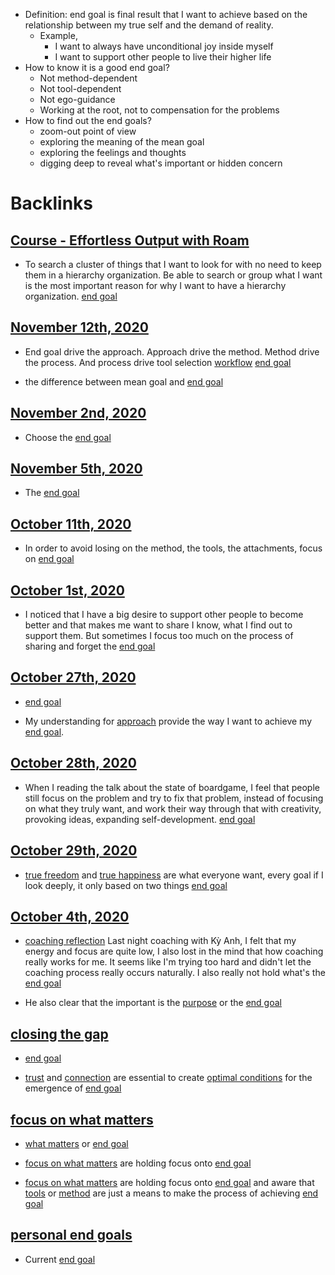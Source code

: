 - Definition: end goal is final result that I want to achieve based on the relationship between my true self and the demand of reality.
    - Example, 
        - I want to always have unconditional joy inside myself  
        - I want to support other people to live their higher life
- How to know it is a good end goal?
    - Not method-dependent
    - Not tool-dependent
    - Not ego-guidance
    - Working at the root, not to compensation for the problems
- How to find out the end goals?
    - zoom-out point of view
    - exploring the meaning of the mean goal
    - exploring the feelings and thoughts
    - digging deep to reveal what's important or hidden concern

# Backlinks
## [Course - Effortless Output with Roam](<Course - Effortless Output with Roam.md>)
- To search a cluster of things that I want to look for with no need to keep them in a hierarchy organization. Be able to search or group what I want is the most important reason for why I want to have a hierarchy organization. [end goal](<end goal.md>)

## [November 12th, 2020](<November 12th, 2020.md>)
- End goal drive the approach. Approach drive the method. Method drive the process. And process drive tool selection [workflow](<workflow.md>) [end goal](<end goal.md>)

- the difference between mean goal and [end goal](<end goal.md>)

## [November 2nd, 2020](<November 2nd, 2020.md>)
- Choose the [end goal](<end goal.md>)

## [November 5th, 2020](<November 5th, 2020.md>)
- The [end goal](<end goal.md>)

## [October 11th, 2020](<October 11th, 2020.md>)
- In order to avoid losing on the method, the tools, the attachments, focus on [end goal](<end goal.md>)

## [October 1st, 2020](<October 1st, 2020.md>)
- I noticed that I have a big desire to support other people to become better and that makes me want to share I know, what I find out to support them. But sometimes I focus too much on the process of sharing and forget the [end goal](<end goal.md>)

## [October 27th, 2020](<October 27th, 2020.md>)
- [end goal](<end goal.md>)

- My understanding for [approach](<approach.md>) provide the way I want to achieve my [end goal](<end goal.md>).

## [October 28th, 2020](<October 28th, 2020.md>)
- When I reading the talk about the state of boardgame, I feel that people still focus on the problem and try to fix that problem, instead of focusing on what they truly want, and work their way through that with creativity, provoking ideas, expanding self-development. [end goal](<end goal.md>)

## [October 29th, 2020](<October 29th, 2020.md>)
- [true freedom](<true freedom.md>) and [true happiness](<true happiness.md>) are what everyone want, every goal if I look deeply, it only based on two things [end goal](<end goal.md>)

## [October 4th, 2020](<October 4th, 2020.md>)
- [coaching reflection](<coaching reflection.md>) Last night coaching with Kỳ Anh, I felt that my energy and focus are quite low, I also lost in the mind that how coaching really works for me. It seems like I'm trying too hard and didn't let the coaching process really occurs naturally. I also really not hold what's the [end goal](<end goal.md>)

- He also clear that the important is the [purpose](<purpose.md>) or the [end goal](<end goal.md>)

## [closing the gap](<closing the gap.md>)
- [end goal](<end goal.md>)

- [trust](<trust.md>) and [connection](<connection.md>) are essential to create [optimal conditions](<optimal conditions.md>) for the emergence of [end goal](<end goal.md>)

## [focus on what matters](<focus on what matters.md>)
- [what matters](<what matters.md>) or [end goal](<end goal.md>)

- [focus on what matters](<focus on what matters.md>) are holding focus onto [end goal](<end goal.md>)

- [focus on what matters](<focus on what matters.md>) are holding focus onto [end goal](<end goal.md>) and aware that [tools](<tools.md>) or [method](<method.md>) are just a means to make the process of achieving [end goal](<end goal.md>)

## [personal end goals](<personal end goals.md>)
- Current [end goal](<end goal.md>)

